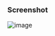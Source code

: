### Screenshot















![image](https://github.com/olaknowct/react-virtual-list/assets/69885800/a4817abd-3430-4109-8e9f-9170f3768389)
